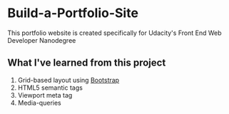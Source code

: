 # Build-a-Portfolio-Site
This portfolio website is created specifically for Udacity's Front End Web Developer Nanodegree
<h2>What I've learned from this project</h2>

<ol>
  <li>Grid-based layout using <a href= "https://getbootstrap.com/">Bootstrap</a></li>
  <li>HTML5 semantic tags</li>
  <li>Viewport meta tag</li>
  <li>Media-queries</li>
</ol>
